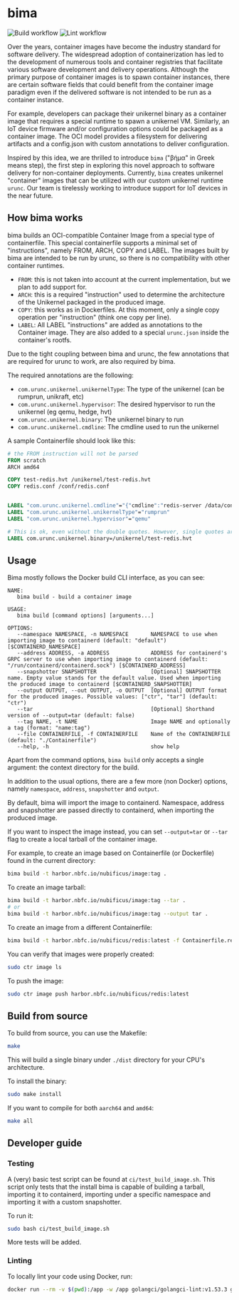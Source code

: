 # bima

![Build workflow](https://github.com/nubificus/bima/actions/workflows/build.yml/badge.svg)
![Lint workflow](https://github.com/nubificus/bima/actions/workflows/lint.yml/badge.svg)

Over the years, container images have become the industry standard for software delivery. The widespread adoption of containerization has led to the development of numerous tools and container registries that facilitate various software development and delivery operations. Although the primary purpose of container images is to spawn container instances, there are certain software fields that could benefit from the container image paradigm even if the delivered software is not intended to be run as a container instance.

For example, developers can package their unikernel binary as a container image that requires a special runtime to spawn a unikernel VM. Similarly, an IoT device firmware and/or configuration options could be packaged as a container image. The OCI model provides a filesystem for delivering artifacts and a config.json with custom annotations to deliver configuration.

Inspired by this idea, we are thrilled to introduce `bima` ("βήμα" in Greek means step), the first step in exploring this novel approach to software delivery for non-container deployments. Currently, `bima` creates unikernel "container" images that can be utilized with our custom unikernel runtime `urunc`. Our team is tirelessly working to introduce support for IoT devices in the near future.

## How bima works

bima builds an OCI-compatible Container Image from a special type of containerfile. This special containerfile supports
a minimal set of "instructions", namely FROM, ARCH, COPY and LABEL. The images built by bima are intended to be run by urunc,
so there is no compatibility with other container runtimes.

- `FROM`: this is not taken into account at the current implementation, but we plan to add support for.
- `ARCH`: this is a required "instruction" used to determine the architecture of the Unikernel packaged in the produced image.
- `COPY`: this works as in Dockerfiles. At this moment, only a single copy operation per "instruction" (think one copy per line).
- `LABEL`: All LABEL "instructions" are added as annotations to the Container image. They are also added to a special `urunc.json` inside the container's rootfs.

Due to the tight coupling between bima and urunc, the few annotations that are required for urunc to work, are also required by bima.

The required annotations are the following:

- `com.urunc.unikernel.unikernelType`: The type of the unikernel (can be rumprun, unikraft, etc)
- `com.urunc.unikernel.hypervisor`: The desired hypervisor to run the unikernel (eg qemu, hedge, hvt)
- `com.urunc.unikernel.binary`: The unikernel binary to run
- `com.urunc.unikernel.cmdline`: The cmdline used to run the unikernel

A sample Containerfile should look like this:

```Dockerfile
# the FROM instruction will not be parsed
FROM scratch
ARCH amd64

COPY test-redis.hvt /unikernel/test-redis.hvt
COPY redis.conf /conf/redis.conf


LABEL "com.urunc.unikernel.cmdline"="{"cmdline":"redis-server /data/conf/redis.conf","net":{"if":"ukvmif0","cloner":"True","type":"inet","method":"static","addr":"10.0.66.2","mask":"24","gw":"10.0.66.1"},"blk":{"source":"etfs","path":"/dev/ld0a","fstype":"blk","mountpoint":"/data"}}"
LABEL "com.urunc.unikernel.unikernelType"="rumprun"
LABEL "com.urunc.unikernel.hypervisor"="qemu"

# This is ok, even without the double quotes. However, single quotes are not supported
LABEL com.urunc.unikernel.binary=/unikernel/test-redis.hvt
```

## Usage

Bima mostly follows the Docker build CLI interface, as you can see:

```
NAME:
   bima build - build a container image

USAGE:
   bima build [command options] [arguments...]

OPTIONS:
   --namespace NAMESPACE, -n NAMESPACE       NAMESPACE to use when importing image to containerd (default: "default") [$CONTAINERD_NAMESPACE]
   --address ADDRESS, -a ADDRESS             ADDRESS for containerd's GRPC server to use when importing image to containerd (default: "/run/containerd/containerd.sock") [$CONTAINERD_ADDRESS]
   --snapshotter SNAPSHOTTER                 [Optional] SNAPSHOTTER name. Empty value stands for the default value. Used when importing the produced image to containerd [$CONTAINERD_SNAPSHOTTER]
   --output OUTPUT, --out OUTPUT, -o OUTPUT  [Optional] OUTPUT format for the produced images. Possible values: ["ctr", "tar"] (default: "ctr")
   --tar                                     [Optional] Shorthand version of --output=tar (default: false)
   --tag NAME, -t NAME                       Image NAME and optionally a tag (format: "name:tag")
   --file CONTAINERFILE, -f CONTAINERFILE    Name of the CONTAINERFILE  (default: "./Containerfile")
   --help, -h                                show help
```

Apart from the command options, `bima build` only accepts a single argument: the context directory for the build.

In addition to the usual options, there are a few more (non Docker) options, namely `namespace`, `address`, `snapshotter` and `output`. 

By default, bima will import the image to containerd. Namespace, address and snapshotter are passed directly to containerd, when importing the produced image.

If you want to inspect the image instead, you can set `--output=tar` or `--tar` flag to create a local tarball of the container image.

For example, to create an image based on Containerfile (or Dockerfile) found in the current directory:

```bash
bima build -t harbor.nbfc.io/nubificus/image:tag .
```
To create an image tarball:

```bash
bima build -t harbor.nbfc.io/nubificus/image:tag --tar .
# or
bima build -t harbor.nbfc.io/nubificus/image:tag --output tar .
```

To create an image from a different Containerfile:

```bash
bima build -t harbor.nbfc.io/nubificus/redis:latest -f Containerfile.redis .
```

You can verify that images were properly created:

```bash
sudo ctr image ls
```

To push the image:

```bash
sudo ctr image push harbor.nbfc.io/nubificus/redis:latest
```

## Build from source

To build from source, you can use the Makefile:

```bash
make
```

This will build a single binary under `./dist` directory for your CPU's architecture.

To install the binary:

```bash
sudo make install
```

If you want to compile for both `aarch64` and `amd64`:

```bash
make all
```

## Developer guide

### Testing

A (very) basic test script can be found at `ci/test_build_image.sh`. This script only tests that the install bima is capable of building a tarball, importing it to containerd, importing under a specific namespace and importing it with a custom snapshotter.

To run it:

```bash
sudo bash ci/test_build_image.sh
```

More tests will be added.

### Linting

To locally lint your code using Docker, run:

```bash
docker run --rm -v $(pwd):/app -w /app golangci/golangci-lint:v1.53.3 golangci-lint run -v --timeout=5m
```

